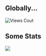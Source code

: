   <h2>Globally...</h2>
  <!-- Views Count -->
  <img src="https://komarev.com/ghpvc/?username=Milo40&color=328fa8&label=Views_Cnt()" alt="Views Cout">
  <br>
  
  <h2>Some Stats</h2>
  <!-- Stats -->
  <img align="center" src="https://github-readme-stats.vercel.app/api?username=Milo40&count_private=true&show_icons=true&theme=prussian" />
  
<!--
<a href="https://github.com/anuraghazra/github-readme-stats">
  <img align="center" src="https://github-readme-stats.vercel.app/api/top-langs/?username=Milo40&langs_count=10&theme=vue&layout=compact" />
</a>
-->
